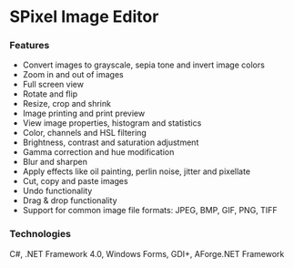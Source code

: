 # SPixel Image Editor

### Features
- Convert images to grayscale, sepia tone and invert image colors
- Zoom in and out of images
- Full screen view
- Rotate and flip
- Resize, crop and shrink
- Image printing and print preview
- View image properties, histogram and statistics
- Color, channels and HSL filtering
- Brightness, contrast and saturation adjustment
- Gamma correction and hue modification
- Blur and sharpen
- Apply effects like oil painting, perlin noise, jitter and pixellate
- Cut, copy and paste images
- Undo functionality
- Drag & drop functionality
- Support for common image file formats: JPEG, BMP, GIF, PNG, TIFF

### Technologies
C#, .NET Framework 4.0, Windows Forms, GDI+, AForge.NET Framework
